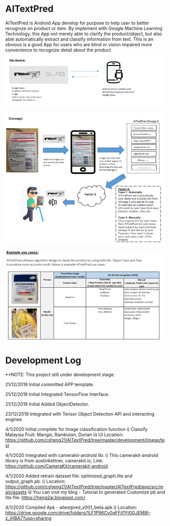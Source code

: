 # AITextPred
AITextPred is Android App develop for purpose to help user to better recognize on product or item.  By implement with Google Machine Learning Technology, this App not merely able to clarify the product/object, but also able automatically extract and classify information from text. This is an obvious is a good App for users who are blind or vision impaired more convenience to recognize detail about the product.

![Hardware](https://github.com/csheng21/AITextPred/blob/master/1_Hardware_Image.PNG)

![Concept](https://github.com/csheng21/AITextPred/blob/master/2_Concept_Image.PNG)

![UseCase](https://github.com/csheng21/AITextPred/blob/master/3_usecase_Image_edit.PNG)

# Development Log
**NOTE: This project still under development stage.

21/12/2019  Initial committed APP template.

21/12/2019  Initial Integrated TensorFlow Interface.

21/12/2019  Initial Added ObjectDetector.

23/12/2019 Integrated with Tensor Object Detection API and interacting engines

4/1/2020 Initial complete for Image classification function
             i) Classify Malaysia Fruit: Mangis, Rambutan, Durian 
             ii) UI Location: https://github.com/csheng21/AITextPred/tree/master/development/Image/test
             
4/1/2020  Integrated with camerakit-android lib:
              i) This camerakit-android library is from austinkettner, camerakit.io, 
              Link: https://github.com/CameraKit/camerakit-android
              
4/1/2020 Added retrain dataset file: optimized_graph.lite and output_graph.pb.
           i) Location: https://github.com/csheng21/AITextPred/tree/master/AITextPred/app/src/main/assets
           ii) You can visit my blog - Tutorial to generated Customize pb and lite file: https://heng2ai.blogspot.com/
           
4/1/2020  Compiled Apk - aitextpred_v001_beta.apk
             i) Location: https://drive.google.com/drive/folders/1LF1P96Cv0qFFiI1Yt0GJEM8I-z_iHBA7?usp=sharing 
 
